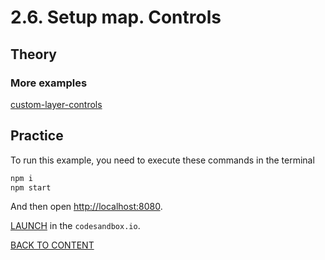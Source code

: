 # 2.6. Setup map. Controls

## Theory

### More examples

[custom-layer-controls](https://code.nextgis.com/demo-examples-custom-layer-controls)

## Practice

To run this example, you need to execute these commands in the terminal

```bash
npm i
npm start
```

And then open [http://localhost:8080](http://localhost:8080).

[LAUNCH](https://githubbox.com/nextgis/ngf-tutorial/tree/master/tutorials/2_6_setup_map_controls) in the `codesandbox.io`.

[BACK TO CONTENT](../../README.md)
